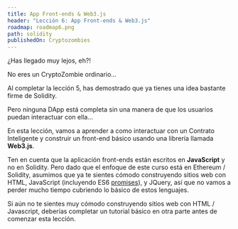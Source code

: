 ```yaml
---
title: App Front-ends & Web3.js
header: "Lección 6: App Front-ends & Web3.js"
roadmap: roadmap6.png
path: solidity
publishedOn: Cryptozombies
---
```


¿Has llegado muy lejos, eh?!

No eres un CryptoZombie ordinario...

Al completar la lección 5, has demostrado que ya tienes una idea bastante firme de Solidity.

Pero ninguna DApp está completa sin una manera de que los usuarios puedan interactuar con ella...

En esta lección, vamos a aprender a como interactuar con un Contrato Inteligente y construir un front-end básico usando una librería llamada **Web3.js**.

Ten en cuenta que la aplicación front-ends están escritos en **JavaScript** y no en Solidity. Pero dado que el enfoque de este curso está en Ethereum / Solidity, asumimos que ya te sientes cómodo construyendo sitios web con HTML, JavaScript (incluyendo ES6 <a href="https://developers.google.com/web/fundamentals/primers/promises" target=_blank>promises</a>), y JQuery, así que no vamos a perder mucho tiempo cubriendo lo básico de estos lenguajes.

Si aún no te sientes muy cómodo construyendo sitios web con HTML / Javascript, deberías completar un tutorial básico en otra parte antes de comenzar esta lección.